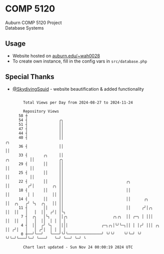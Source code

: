 # COMP 5120
Auburn COMP 5120 Project  
Database Systems

## Usage
- Website hosted on [auburn.edu/~wah0028](https://webhome.auburn.edu/~wah0028/)
- To create own instance, fill in the config vars in `src/database.php`

## Special Thanks
- [@SkydivingSquid](https://github.com/SkydivingSquid) - website beautification & added functionality

```

        Total Views per Day from 2024-08-27 to 2024-11-24

        Repository Views
      58 ┼
      54 ┤              ╭╮
      51 ┤              ││
      47 ┤              ││
      44 ┤              ││
      40 ┤              ││                                                         ╭╮
      36 ┤              ││                                                         ││
      33 ┤       ╭╮     ││                                              ╭╮         ││           ╭╮
      29 ┤       ││     ││                                              ││         ││           ││
      25 ┤       ││     ││                                              ││         ││           ││
      22 ┤       ││     ││                            ╭╮                ││        ╭╯│        ╭╮ ││
      18 ┤       ││     ││                            ││                ││        │ │        ││ ││
      14 ┤       ││     ││                            ││      ╭╮        ││  ╭╮   ╭╯ ╰╮  ╭╮   ││ ││
      11 ┤       ││     ││                            ││     ╭╯│╭╮      ││  ││   │   │  ││  ╭╯│ │╰╮
       7 ┤  ╭╮   │╰╮    ││╭╮                    ╭╮╭╮  ││ ╭─╮ │ │││      ││  ││   │   │  ││  │ │ │ │
       4 ┤  ││  ╭╯ ╰╮   ││││               ╭─╮╭╮│╰╯╰─╮││ │ │╭╯ │││ ╭╮   ││ ╭╯│   │   │ ╭╯│  │ │ │ │
       0 ┼──╯╰──╯   ╰───╯╰╯╰───────────────╯ ╰╯╰╯    ╰╯╰─╯ ╰╯  ╰╯╰─╯╰───╯╰─╯ ╰───╯   ╰─╯ ╰──╯ ╰─╯ ╰

        Chart last updated - Sun Nov 24 00:00:19 2024 UTC
        
```
